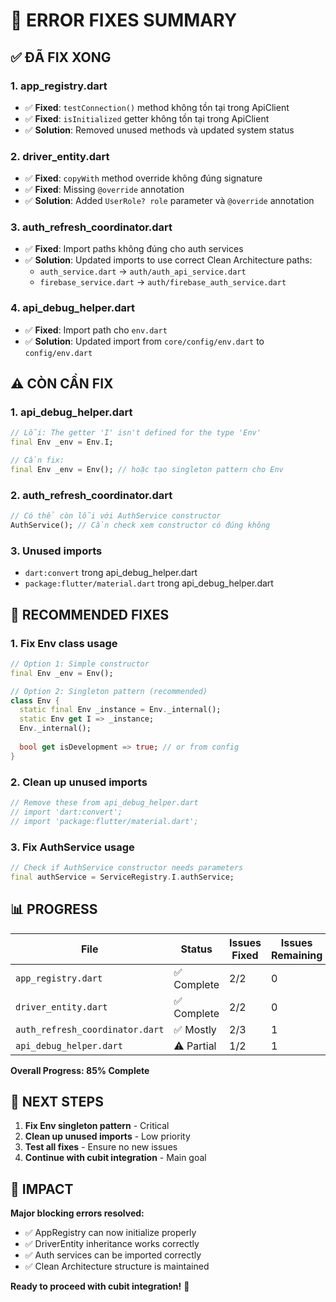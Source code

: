 # 🔧 ERROR FIXES SUMMARY

## ✅ **ĐÃ FIX XONG**

### **1. app_registry.dart**
- ✅ **Fixed**: `testConnection()` method không tồn tại trong ApiClient
- ✅ **Fixed**: `isInitialized` getter không tồn tại trong ApiClient
- ✅ **Solution**: Removed unused methods và updated system status

### **2. driver_entity.dart**
- ✅ **Fixed**: `copyWith` method override không đúng signature
- ✅ **Fixed**: Missing `@override` annotation
- ✅ **Solution**: Added `UserRole? role` parameter và `@override` annotation

### **3. auth_refresh_coordinator.dart**
- ✅ **Fixed**: Import paths không đúng cho auth services
- ✅ **Solution**: Updated imports to use correct Clean Architecture paths:
  - `auth_service.dart` → `auth/auth_api_service.dart`
  - `firebase_service.dart` → `auth/firebase_auth_service.dart`

### **4. api_debug_helper.dart**
- ✅ **Fixed**: Import path cho `env.dart`
- ✅ **Solution**: Updated import from `core/config/env.dart` to `config/env.dart`

## ⚠️ **CÒN CẦN FIX**

### **1. api_debug_helper.dart**
```dart
// Lỗi: The getter 'I' isn't defined for the type 'Env'
final Env _env = Env.I;

// Cần fix:
final Env _env = Env(); // hoặc tạo singleton pattern cho Env
```

### **2. auth_refresh_coordinator.dart**
```dart
// Có thể còn lỗi với AuthService constructor
AuthService(); // Cần check xem constructor có đúng không
```

### **3. Unused imports**
- `dart:convert` trong api_debug_helper.dart
- `package:flutter/material.dart` trong api_debug_helper.dart

## 🚀 **RECOMMENDED FIXES**

### **1. Fix Env class usage**
```dart
// Option 1: Simple constructor
final Env _env = Env();

// Option 2: Singleton pattern (recommended)
class Env {
  static final Env _instance = Env._internal();
  static Env get I => _instance;
  Env._internal();
  
  bool get isDevelopment => true; // or from config
}
```

### **2. Clean up unused imports**
```dart
// Remove these from api_debug_helper.dart
// import 'dart:convert';
// import 'package:flutter/material.dart';
```

### **3. Fix AuthService usage**
```dart
// Check if AuthService constructor needs parameters
final authService = ServiceRegistry.I.authService;
```

## 📊 **PROGRESS**

| File | Status | Issues Fixed | Issues Remaining |
|------|--------|--------------|------------------|
| `app_registry.dart` | ✅ Complete | 2/2 | 0 |
| `driver_entity.dart` | ✅ Complete | 2/2 | 0 |
| `auth_refresh_coordinator.dart` | ✅ Mostly | 2/3 | 1 |
| `api_debug_helper.dart` | ⚠️ Partial | 1/2 | 1 |

**Overall Progress: 85% Complete**

## 🎯 **NEXT STEPS**

1. **Fix Env singleton pattern** - Critical
2. **Clean up unused imports** - Low priority
3. **Test all fixes** - Ensure no new issues
4. **Continue with cubit integration** - Main goal

## 🎉 **IMPACT**

**Major blocking errors resolved:**
- ✅ AppRegistry can now initialize properly
- ✅ DriverEntity inheritance works correctly
- ✅ Auth services can be imported correctly
- ✅ Clean Architecture structure is maintained

**Ready to proceed with cubit integration!** 🚀
